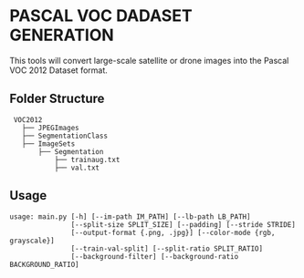 # PASCAL VOC DADASET GENERATION

This tools will convert large-scale satellite or drone images into the Pascal VOC 2012 Dataset format.

## Folder Structure

```Shell
 VOC2012
   ├── JPEGImages
   ├── SegmentationClass
   ├── ImageSets
       ├── Segmentation
           ├── trainaug.txt
           ├── val.txt
```

## Usage

```Shell
usage: main.py [-h] [--im-path IM_PATH] [--lb-path LB_PATH]
               [--split-size SPLIT_SIZE] [--padding] [--stride STRIDE]
               [--output-format {.png, .jpg}] [--color-mode {rgb, grayscale}]
               [--train-val-split] [--split-ratio SPLIT_RATIO]
               [--background-filter] [--background-ratio BACKGROUND_RATIO]
```
